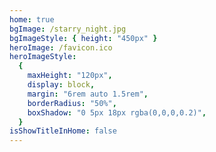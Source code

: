 ```yaml
---
home: true
bgImage: /starry_night.jpg
bgImageStyle: { height: "450px" }
heroImage: /favicon.ico
heroImageStyle:
  {
    maxHeight: "120px",
    display: block,
    margin: "6rem auto 1.5rem",
    borderRadius: "50%",
    boxShadow: "0 5px 18px rgba(0,0,0,0.2)",
  }
isShowTitleInHome: false
---
```

